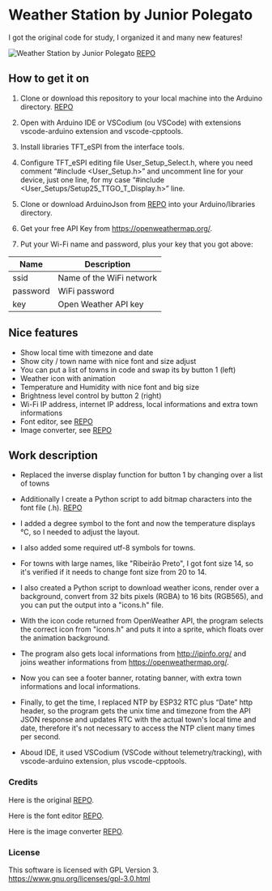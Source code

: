 # Weather Station by Junior Polegato

I got the original code for study, I organized it and many new features!

![Weather Station by Junior Polegato](https://github.com/JuniorPolegato/TTGOWeatherStation/assets/TTGOWeatherStation.jpg)
[REPO](https://github.com/JuniorPolegato/TTGOWeatherStation)

## How to get it on

1. Clone or download this repository to your local machine into the Arduino directory.
[REPO](https://github.com/JuniorPolegato/TTGOWeatherStation)

2. Open with Arduino IDE or VSCodium (ou VSCode) with extensions vscode-arduino extension and vscode-cpptools.

3. Install libraries TFT_eSPI from the interface tools.

4. Configure TFT_eSPI editing file User_Setup_Select.h, where you need comment “#include <User_Setup.h>” and uncomment line for your device, just one line, for my case “#include <User_Setups/Setup25_TTGO_T_Display.h>” line.

5. Clone or download ArduinoJson from [REPO](https://github.com/bblanchon/ArduinoJson.git) into your Arduino/libraries directory.

6. Get your free API Key from https://openweathermap.org/.

7. Put your Wi-Fi name and password, plus your key that you got above:

|Name|Description|
|----|-----------|
|ssid|Name of the WiFi network|
|password|WiFi password|
|key|Open Weather API key|

## Nice features

- Show local time with timezone and date
- Show city / town name with nice font and size adjust
- You can put a list of towns in code and swap its by button 1 (left)
- Weather icon with animation
- Temperature and Humidity with nice font and big size
- Brightness level control by button 2 (right)
- Wi-Fi IP address, internet IP address, local informations and extra town informations
- Font editor, see [REPO](https://github.com/JuniorPolegato/Adafruit-GFX-font-editor)
- Image converter, see [REPO](https://github.com/JuniorPolegato/image-to-rgb565)

## Work description

- Replaced the inverse display function for button 1 by changing over a list of towns

- Additionally I create a Python script to add bitmap characters into the font file (.h).
[REPO](https://github.com/JuniorPolegato/Adafruit-GFX-font-editor)

- I added a degree symbol to the font and now the temperature displays °C, so I needed to adjust the layout.

- I also added some required utf-8 symbols for towns.

- For towns with large names, like "Ribeirão Preto", I got font size 14, so it's verified if it needs to change font size from 20 to 14.

- I also created a Python script to download weather icons, render over a background, convert from 32 bits pixels (RGBA) to 16 bits (RGB565), and you can put the output into a "icons.h" file.

- With the icon code returned from OpenWeather API, the program selects the correct icon from "icons.h" and puts it into a sprite, which floats over the animation background.

- The program also gets local informations from http://ipinfo.org/ and joins weather informations from https://openweathermap.org/.

- Now you can see a footer banner, rotating banner, with extra town informations and local informations.

- Finally, to get the time, I replaced NTP by ESP32 RTC plus “Date” http header, so the program gets the unix time and timezone from the API JSON response and updates RTC with the actual town's local time and date, therefore it's not necessary to access the NTP client many times per second.

- Aboud IDE, it used VSCodium (VSCode without telemetry/tracking), with vscode-arduino extension, plus vscode-cpptools.

### Credits

Here is the original [REPO](https://github.com/VolosR/TTGOWeatherStation).

Here is the font editor [REPO](https://github.com/JuniorPolegato/Adafruit-GFX-font-editor).

Here is the image converter [REPO](https://github.com/JuniorPolegato/image-to-rgb565).

### License

This software is licensed with GPL Version 3. https://www.gnu.org/licenses/gpl-3.0.html
